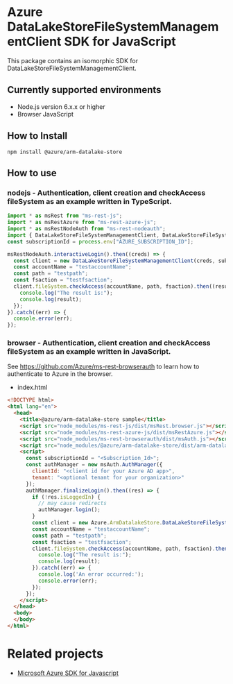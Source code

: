 # Azure DataLakeStoreFileSystemManagementClient SDK for JavaScript
This package contains an isomorphic SDK for DataLakeStoreFileSystemManagementClient.

## Currently supported environments
- Node.js version 6.x.x or higher
- Browser JavaScript

## How to Install
```
npm install @azure/arm-datalake-store
```


## How to use

### nodejs - Authentication, client creation and checkAccess fileSystem as an example written in TypeScript.

```ts
import * as msRest from "ms-rest-js";
import * as msRestAzure from "ms-rest-azure-js";
import * as msRestNodeAuth from "ms-rest-nodeauth";
import { DataLakeStoreFileSystemManagementClient, DataLakeStoreFileSystemManagementModels, DataLakeStoreFileSystemManagementMappers } from "@azure/arm-datalake-store";
const subscriptionId = process.env["AZURE_SUBSCRIPTION_ID"];

msRestNodeAuth.interactiveLogin().then((creds) => {
  const client = new DataLakeStoreFileSystemManagementClient(creds, subscriptionId);
  const accountName = "testaccountName";
  const path = "testpath";
  const fsaction = "testfsaction";
  client.fileSystem.checkAccess(accountName, path, fsaction).then((result) => {
    console.log("The result is:");
    console.log(result);
  });
}).catch((err) => {
  console.error(err);
});
```

### browser - Authentication, client creation and checkAccess fileSystem as an example written in JavaScript.
See https://github.com/Azure/ms-rest-browserauth to learn how to authenticate to Azure in the browser.

- index.html
```html
<!DOCTYPE html>
<html lang="en">
  <head>
    <title>@azure/arm-datalake-store sample</title>
    <script src="node_modules/ms-rest-js/dist/msRest.browser.js"></script>
    <script src="node_modules/ms-rest-azure-js/dist/msRestAzure.js"></script>
    <script src="node_modules/ms-rest-browserauth/dist/msAuth.js"></script>
    <script src="node_modules/@azure/arm-datalake-store/dist/arm-datalake-store.js"></script>
    <script>
      const subscriptionId = "<Subscription_Id>";
      const authManager = new msAuth.AuthManager({
        clientId: "<client id for your Azure AD app>",
        tenant: "<optional tenant for your organization>"
      });
      authManager.finalizeLogin().then((res) => {
        if (!res.isLoggedIn) {
          // may cause redirects
          authManager.login();
        }
        const client = new Azure.ArmDatalakeStore.DataLakeStoreFileSystemManagementClient(res.creds, subscriptionId);
        const accountName = "testaccountName";
        const path = "testpath";
        const fsaction = "testfsaction";
        client.fileSystem.checkAccess(accountName, path, fsaction).then((result) => {
          console.log("The result is:");
          console.log(result);
        }).catch((err) => {
          console.log('An error occurred:');
          console.error(err);
        });
      });
    </script>
  </head>
  <body>
  </body>
</html>
```

# Related projects
 - [Microsoft Azure SDK for Javascript](https://github.com/Azure/azure-sdk-for-js)
